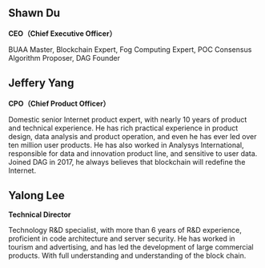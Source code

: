 ## Shawn Du

**CEO（Chief Executive Officer）**  

BUAA Master, Blockchain Expert, Fog Computing Expert, POC Consensus Algorithm Proposer, DAG Founder

## Jeffery Yang

**CPO（Chief Product Officer）**  

Domestic senior Internet product expert, with nearly 10 years of product and technical experience. He has rich practical experience in product design, data analysis and product operation, and even he has ever led over ten million user products. He has also worked in Analysys International, responsible for data and innovation product line, and sensitive to user data. Joined DAG in 2017, he always believes that blockchain will redefine the Internet.</br>

## Yalong Lee

**Technical Director**  

Technology R&D specialist, with more than 6 years of R&D experience, proficient in code architecture and server security. He has worked in tourism and advertising, and has led the development of large commercial products. With full understanding and understanding of the block chain.
